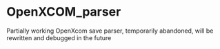 # OpenXCOM_parser

Partially working OpenXcom save parser, temporarily abandoned, will be rewritten and debugged in the future
